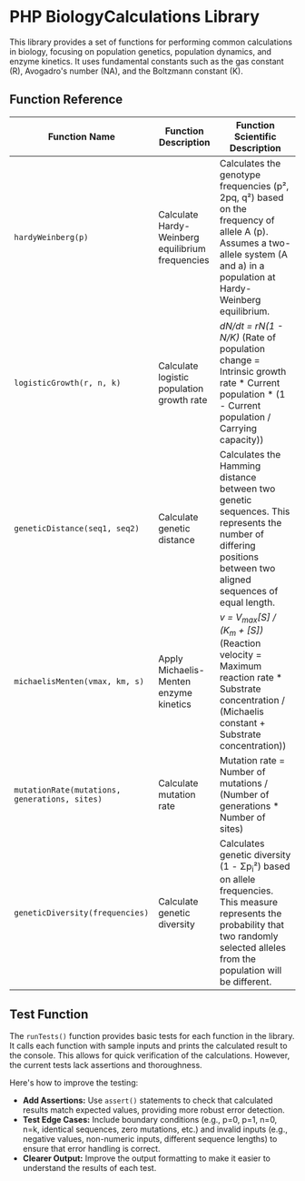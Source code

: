 # PHP BiologyCalculations Library

This library provides a set of functions for performing common calculations in biology, focusing on population genetics, population dynamics, and enzyme kinetics. It uses fundamental constants such as the gas constant (R), Avogadro's number (NA), and the Boltzmann constant (K).

## Function Reference

| Function Name | Function Description | Function Scientific Description |
|---|---|---|
| `hardyWeinberg(p)` | Calculate Hardy-Weinberg equilibrium frequencies | Calculates the genotype frequencies (p², 2pq, q²) based on the frequency of allele A (p).  Assumes a two-allele system (A and a) in a population at Hardy-Weinberg equilibrium. |
| `logisticGrowth(r, n, k)` | Calculate logistic population growth rate | *dN/dt = rN(1 - N/K)* (Rate of population change = Intrinsic growth rate * Current population * (1 - Current population / Carrying capacity)) |
| `geneticDistance(seq1, seq2)` | Calculate genetic distance | Calculates the Hamming distance between two genetic sequences. This represents the number of differing positions between two aligned sequences of equal length. |
| `michaelisMenten(vmax, km, s)` | Apply Michaelis-Menten enzyme kinetics | *v = V<sub>max</sub>[S] / (K<sub>m</sub> + [S])* (Reaction velocity = Maximum reaction rate * Substrate concentration / (Michaelis constant + Substrate concentration)) |
| `mutationRate(mutations, generations, sites)` | Calculate mutation rate | Mutation rate = Number of mutations / (Number of generations * Number of sites) |
| `geneticDiversity(frequencies)` | Calculate genetic diversity | Calculates genetic diversity (1 - Σp<sub>i</sub>²) based on allele frequencies. This measure represents the probability that two randomly selected alleles from the population will be different. |


## Test Function

The `runTests()` function provides basic tests for each function in the library.  It calls each function with sample inputs and prints the calculated result to the console.  This allows for quick verification of the calculations.  However, the current tests lack assertions and thoroughness.


Here's how to improve the testing:

* **Add Assertions:** Use `assert()` statements to check that calculated results match expected values, providing more robust error detection.
* **Test Edge Cases:**  Include boundary conditions (e.g., p=0, p=1, n=0, n=k, identical sequences, zero mutations, etc.) and invalid inputs (e.g., negative values, non-numeric inputs, different sequence lengths) to ensure that error handling is correct.
* **Clearer Output:** Improve the output formatting to make it easier to understand the results of each test.